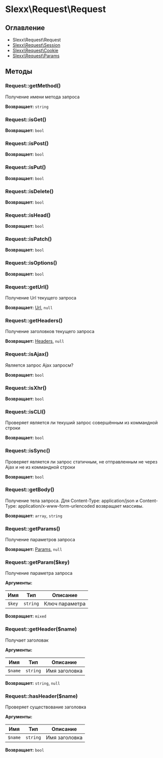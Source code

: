 # Slexx\Request\Request

## Оглавление

* Slexx\Request\Request
* [Slexx\Request\Session](https://github.com/slexx1234/request/blob/master/docs/Session.md)
* [Slexx\Request\Cookie](https://github.com/slexx1234/request/blob/master/docs/Cookie.md)
* [Slexx\Request\Params](https://github.com/slexx1234/request/blob/master/docs/Params.md)

## Методы
### Request::getMethod()

Получение имени метода запроса

**Возвращает:** `string`

### Request::isGet()

**Возвращает:** `bool`

### Request::isPost()

**Возвращает:** `bool`

### Request::isPut()

**Возвращает:** `bool`

### Request::isDelete()

**Возвращает:** `bool`

### Request::isHead()

**Возвращает:** `bool`

### Request::isPatch()

**Возвращает:** `bool`

### Request::isOptions()

**Возвращает:** `bool`

### Request::getUrl()

Получение Url текущего запроса

**Возвращает:** [Url](https://github.com/slexx1234/url/blob/master/docs/Url.md), `null`

### Request::getHeaders()

Получение заголовков текущего запроса

**Возвращает:** [Headers](https://github.com/slexx1234/headers), `null`

### Request::isAjax()

Является запрос Ajax запросм?

**Возвращает:** `bool`

### Request::isXhr()

**Возвращает:** `bool`

### Request::isCLI()

Проверяет является ли текуший запрос совершённым из коммандной строки

**Возвращает:** `bool`

### Request::isSync()

Проверяет является ли запрос статичным, не отправленным не
через Ajax и не из коммандной строки

**Возвращает:** `bool`

### Request::getBody()

Получение тела запроса. Для Content-Type: application/json
и Content-Type: application/x-www-form-urlencoded возвращает
массивы.

**Возвращает:** `array`, `string`

### Request::getParams()

Получение параметров запроса

**Возвращает:** [Params](https://github.com/slexx1234/request/blob/master/docs/Params.md), `null`


### Request::getParam($key)

Получение параметра запроса

**Аргументы:**

| Имя    | Тип      | Описание       |
| ------ | -------- | -------------- |
| `$key` | `string` | Ключ параметра |

**Возвращает:** `mixed`

### Request::getHeader($name)

Получает заголовак

**Аргументы:**

| Имя     | Тип      | Описание      |
| ------- | -------- | ------------- |
| `$name` | `string` | Имя заголовка |

**Возвращает:** `string`, `null`

### Request::hasHeader($name)

Проверяет существование заголовка

**Аргументы:**

| Имя     | Тип      | Описание      |
| ------- | -------- | ------------- |
| `$name` | `string` | Имя заголовка |

**Возвращает:** `bool`
